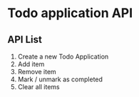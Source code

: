 # Todo application API

## API List

1. Create a new Todo Application
2. Add item
3. Remove item
4. Mark / unmark as completed
5. Clear all items


